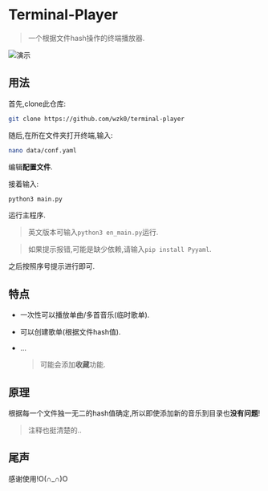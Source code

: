 # Terminal-Player
> 一个根据文件hash操作的终端播放器.

![演示](https://ghproxy.com/https://raw.githubusercontent.com/wzk0/photo/main/202206241928082.png)

## 用法

首先,clone此仓库:

```bash
git clone https://github.com/wzk0/terminal-player
```



随后,在所在文件夹打开终端,输入:

```bash
nano data/conf.yaml
```

编辑**配置文件**.

接着输入:

```bash
python3 main.py
```

运行主程序.

> 英文版本可输入`python3 en_main.py`运行.

> 如果提示报错,可能是缺少依赖,请输入`pip install Pyyaml`.

之后按照序号提示进行即可.

## 特点

* 一次性可以播放单曲/多首音乐(临时歌单).

* 可以创建歌单(根据文件hash值).

* ...

  > 可能会添加**收藏**功能.

## 原理

根据每一个文件独一无二的hash值确定,所以即使添加新的音乐到目录也**没有问题**!

> 注释也挺清楚的..

## 尾声

感谢使用!O(∩_∩)O
